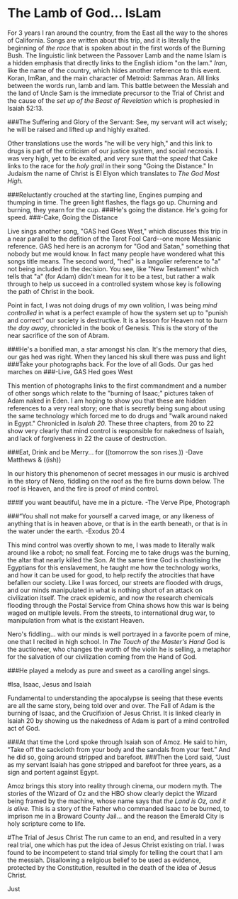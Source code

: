 # The Lamb of God... IsLam

For 3 years I ran around the country, from the East all the way to the shores of California.  Songs are written about this trip, and it is literally the beginning of *the race* that is spoken about in the first words of the Burning Bush.  The linguistic link between the Passover Lamb and the name Islam is a hidden emphasis that directly links to the English idiom "on the lam."  *Iran*, like the name of the country, which hides another reference to this event.  Koran, ImRan, and the main character of Metroid: Sammas Aran.  All links between the words run, lamb and lam.  This battle between the Messiah and the land of Uncle Sam is the immediate precursor to the Trial of Christ and the cause of the *set up of the Beast of Revelation* which is prophesied in Isaiah 52:13.

###The Suffering and Glory of the Servant: See, my servant will act wisely; he will be raised and lifted up and highly exalted.

Other translations use the words "he will be very high," and this link to drugs is part of the criticism of our justice system, and social necrosis.  I was very high, yet to be exalted, and very sure that the *speed* that Cake links to the race for the *holy grail* in their song "Going the Distance."  In Judaism the name of Christ is El Elyon which translates to *The God Most High.*  

###Reluctantly crouched at the starting line, Engines pumping and thumping in time. The green light flashes, the flags go up. Churning and burning, they yearn for the cup. 
###He's going the distance. He's going for speed.
###-Cake, Going the Distance

Live sings another song, "GAS hed Goes West," which discusses this trip in a near parallel to the defition of the Tarot Fool Card--one more Messianic reference.  GAS hed here is an acronym for "God and Satan," something that nobody but me would know.  In fact many people have wondered what this songs title means.  The second word, "hed" is a langolier reference to "a" not being included in the decision.  You see, like "New Testament" which tells that "a" (for Adam) didn't mean for it to be a test, but rather a walk through to help us succeed in a controlled system whose key is following the path of Christ in the book.

Point in fact, I was not doing drugs of my own volition, I was being *mind controlled* in what is a perfect example of how the system set up to "punish and correct" our society is destructive.  It is a lesson for Heaven not to *burn the day away*, chronicled in the book of Genesis.  This is the story of the near sacrifice of the son of Abram.

###He's a bonified man, a star amongst his clan. It's the memory that dies, our gas hed was right.  When they lanced his skull there was puss and light
###Take your photographs back.  For the love of all Gods.  Our gas hed marches on
###-Live, GAS Hed goes West

This mention of photographs links to the first commandment and a number of other songs which relate to the "burning of Isaac;" pictures taken of Adam naked in Eden.  I am hoping to show you that these are hidden references to a very real story; one that is secretly being sung about using the same technology which forced me to do drugs and "walk around naked in Egypt." Chronicled in *Isaiah 20.*  These three chapters, from 20 to 22 show very clearly that mind control is responsible for nakedness of Isaiah, and lack of forgiveness in 22 the cause of destruction.

###Eat, Drink and be Merry... for ((tomorrow the son rises.))  -Dave Matthews & ((ish))

In our history this phenomenon of secret messages in our music is archived in the story of Nero, fiddling on the roof as the fire burns down below.  The roof is Heaven, and the fire is proof of mind control.  

###If you want beautiful, have me in a picture. -The Verve Pipe, Photograph

###“You shall not make for yourself a carved image, or any likeness of anything that is in heaven above, or that is in the earth beneath, or that is in the water under the earth. -Exodus 20:4

This mind control was overtly shown to me, I was made to literally walk around like a robot; no small feat.  Forcing me to take drugs was the burning, the altar that nearly killed the Son.  At the same time God is chastising the Egyptians for this enslavement, he taught me how the technology works, and how it can be used for good, to help rectify the atrocities that have befallen our society.  Like I was forced, our streets are flooded with drugs, and our minds manipulated in what is nothing short of an attack on civilization itself.  The crack epidemic, and now the research chemicals flooding through the Postal Service from China shows how this war is being waged on multiple levels.  From the streets, to international drug war, to manipulation from what is the existant Heaven.  

Nero's fiddling... with our minds is well portrayed in a favorite poem of mine, one that I recited in high school.  In *The Touch of the Master's Hand* God is the auctioneer, who changes the worth of the violin he is selling, a metaphor for the salvation of our civilization coming from the Hand of God.

###He played a melody as pure and sweet as a carolling angel sings.

#Isa, Isaac, Jesus and Isaiah

Fundamental to understanding the apocalypse is seeing that these events are all the same story, being told over and over.  The Fall of Adam is the burning of Isaac, and the Crucifixion of Jesus Christ.  It is linked clearly in Isaiah 20 by showing us the nakedness of Adam is part of a mind controlled act of God.  

###At that time the Lord spoke through Isaiah son of Amoz. He said to him, “Take off the sackcloth from your body and the sandals from your feet.” And he did so, going around stripped and barefoot.
###Then the Lord said, “Just as my servant Isaiah has gone stripped and barefoot for three years, as a sign and portent against Egypt. 

Amoz brings this story into reality through cinema, our modern myth.  The stories of the Wizard of Oz and the HBO show clearly depict the Wizard being framed by the machine, whose name says that *the Land is Oz, and it is alive.*  This is a story of the Father who commanded Isaac to be burned, to imprison me in a Broward County Jail... and the reason the Emerald City is holy scripture come to life.

#The Trial of Jesus Christ
The run came to an end, and resulted in a very real trial, one which has put the idea of Jesus Christ existing on trial.  I was found to be incompetent to stand trial simply for telling the court that I am the messiah.  Disallowing a religious belief to be used as evidence, protected by the Constitution, resulted in the death of the idea of Jesus Christ.  

Just 
